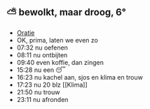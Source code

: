 ##  ⛅ bewolkt, maar droog, 6°
- [Oratie](https://u.pcloud.link/publink/show?code=XZObXLVZNpG48kKzh44ns1UAcDcfUYo5MiMy)
- OK, prima, laten we even zo
- 07:32 nu oefenen
- 08:11 nu ontbijten
- 09:40 even koffie, dan zingen
- 15:28 nu een 😴
- 16:23 nu kachel aan, sjos en klima en trouw
- 17:23 nu 20 blz [[Klima]]
- 21:50 nu trouw
- 23:11 nu afronden